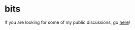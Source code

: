 # bits

If you are looking for some of my public discussions, go [here](https://github.com/jerluc/bits/discussions)!
